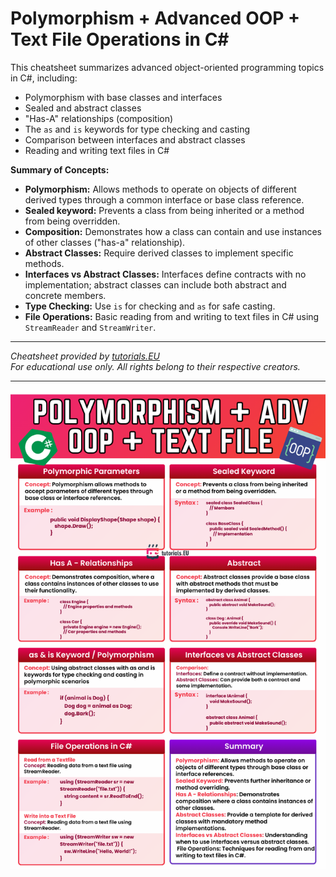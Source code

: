 # Polymorphism + Advanced OOP + Text File Operations in C#

This cheatsheet summarizes advanced object-oriented programming topics in C#, including:
- Polymorphism with base classes and interfaces
- Sealed and abstract classes
- "Has-A" relationships (composition)
- The `as` and `is` keywords for type checking and casting
- Comparison between interfaces and abstract classes
- Reading and writing text files in C#

**Summary of Concepts:**
- **Polymorphism:** Allows methods to operate on objects of different derived types through a common interface or base class reference.
- **Sealed keyword:** Prevents a class from being inherited or a method from being overridden.
- **Composition:** Demonstrates how a class can contain and use instances of other classes ("has-a" relationship).
- **Abstract Classes:** Require derived classes to implement specific methods.
- **Interfaces vs Abstract Classes:** Interfaces define contracts with no implementation; abstract classes can include both abstract and concrete members.
- **Type Checking:** Use `is` for checking and `as` for safe casting.
- **File Operations:** Basic reading from and writing to text files in C# using `StreamReader` and `StreamWriter`.

---

*Cheatsheet provided by [tutorials.EU](https://tutorials.eu)*  
*For educational use only. All rights belong to their respective creators.*

---

![Polymorphism + Advanced OOP + Text File Operations Cheatsheet](images/interfaces_polymorphism.png)
